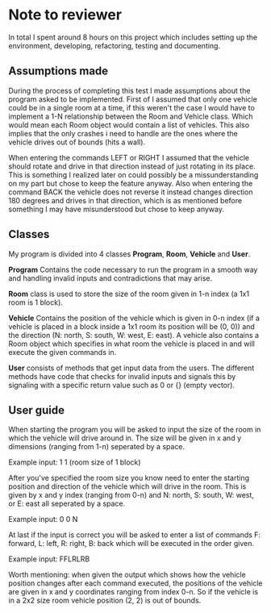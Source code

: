 # Note to reviewer
In total I spent around 8 hours on this project which includes setting up the environment, developing, refactoring, testing and documenting.

## Assumptions made
During the process of completing this test I made assumptions about the program asked to be implemented. First of I assumed that only one vehicle could be in a single room at a time, if this weren't the case I would have to implement a
1-N relationship between the Room and Vehicle class. Which would mean each Room object would contain a list of vehicles. This also implies that the only crashes i need to handle are the ones where the vehicle drives out of bounds (hits a wall).

When entering the commands LEFT or RIGHT I assumed that the vehicle should rotate and drive in that direction instead of just rotating in its place. This is something I realized later on could possibly be a missunderstanding on my part but chose to keep
the feature anyway. Also when entering the command BACK the vehicle does not reverse it instead changes direction 180 degrees and drives in that direction, which is as mentioned before something I may have misunderstood but chose to keep anyway.

## Classes
My program is divided into 4 classes **Program**, **Room**, **Vehicle** and **User**. 

**Program** Contains the code necessary to run the program in a smooth way and handling invalid inputs and contradictions that may arise. 

**Room** class is used to store the size of the room given in 1-n index (a 1x1 room is 1 block).

**Vehicle** Contains the position of the vehicle which is given in 0-n index (if a vehicle is placed in a block inside a 1x1 room its position will be (0, 0)) and the direction (N: north, S: south, W: west, E: east). 
A vehicle also contains a Room object which specifies in what room the vehicle is placed in and will execute the given commands in.

**User** consists of methods that get input data from the users. The different methods have code that checks for invalid inputs and signals this by signaling with a specific return value such as 0 or {} (empty vector).

## User guide
When starting the program you will be asked to input the size of the room in which the vehicle will drive around in. The size will be given in x and y dimensions (ranging from 1-n) seperated by a space.

Example input: 1 1 (room size of 1 block)

After you've specified the room size you know need to enter the starting position and direction of the vehicle which will drive in the room. This is given by x and y index (ranging from 0-n) and N: north, S: south, W: west, or E: east all seperated by a space.

Example input: 0 0 N

At last if the input is correct you will be asked to enter a list of commands F: forward, L: left, R: right, B: back which will be executed in the order given.

Example input: FFLRLRB

Worth mentioning: when given the output which shows how the vehicle position changes after each command executed, the positions of the vehicle are given in x and y coordinates ranging from index 0-n. So if the vehicle is in a 2x2 size room vehicle position (2, 2) is out of bounds.



